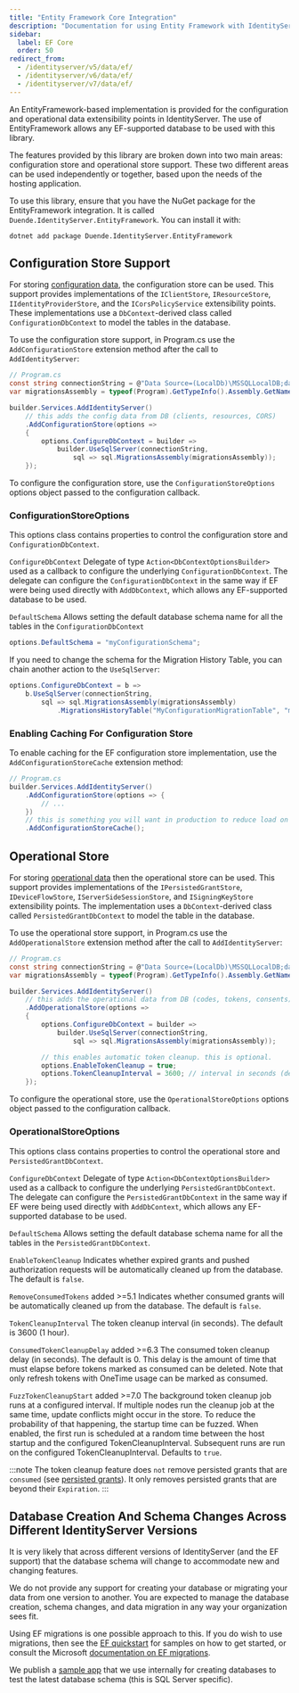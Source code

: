 ```yaml
---
title: "Entity Framework Core Integration"
description: "Documentation for using Entity Framework with IdentityServer to store configuration and operational data in any EF-supported database"
sidebar:
  label: EF Core
  order: 50
redirect_from:
  - /identityserver/v5/data/ef/
  - /identityserver/v6/data/ef/
  - /identityserver/v7/data/ef/
---
```


An EntityFramework-based implementation is provided for the configuration and operational data extensibility points in IdentityServer.
The use of EntityFramework allows any EF-supported database to be used with this library.

The features provided by this library are broken down into two main areas: configuration store and operational store support.
These two different areas can be used independently or together, based upon the needs of the hosting application.

To use this library, ensure that you have the NuGet package for the EntityFramework integration. 
It is called `Duende.IdentityServer.EntityFramework`.
You can install it with:

```
dotnet add package Duende.IdentityServer.EntityFramework
```

## Configuration Store Support
For storing [configuration data](/identityserver/configuration/), the configuration store can be used.
This support provides implementations of the `IClientStore`, `IResourceStore`, `IIdentityProviderStore`, and the `ICorsPolicyService` extensibility points.
These implementations use a `DbContext`-derived class called `ConfigurationDbContext` to model the tables in the database.

To use the configuration store support, in Program.cs use the `AddConfigurationStore` extension method after the call to `AddIdentityServer`:

```csharp
// Program.cs
const string connectionString = @"Data Source=(LocalDb)\MSSQLLocalDB;database=YourIdentityServerDatabase;trusted_connection=yes;";
var migrationsAssembly = typeof(Program).GetTypeInfo().Assembly.GetName().Name;

builder.Services.AddIdentityServer()
    // this adds the config data from DB (clients, resources, CORS)
    .AddConfigurationStore(options =>
    {
        options.ConfigureDbContext = builder =>
            builder.UseSqlServer(connectionString,
                sql => sql.MigrationsAssembly(migrationsAssembly));
    });
```

To configure the configuration store, use the `ConfigurationStoreOptions` options object passed to the configuration callback.

### ConfigurationStoreOptions
This options class contains properties to control the configuration store and `ConfigurationDbContext`.

`ConfigureDbContext`
    Delegate of type `Action<DbContextOptionsBuilder>` used as a callback to configure the underlying `ConfigurationDbContext`.
    The delegate can configure the `ConfigurationDbContext` in the same way if EF were being used directly with `AddDbContext`, which allows any EF-supported database to be used.

`DefaultSchema`
    Allows setting the default database schema name for all the tables in the `ConfigurationDbContext`

```csharp
options.DefaultSchema = "myConfigurationSchema";      
```

If you need to change the schema for the Migration History Table, you can chain another action to the `UseSqlServer`:

```csharp
options.ConfigureDbContext = b =>
    b.UseSqlServer(connectionString,
        sql => sql.MigrationsAssembly(migrationsAssembly)
            .MigrationsHistoryTable("MyConfigurationMigrationTable", "myConfigurationSchema"));
```

### Enabling Caching For Configuration Store

To enable caching for the EF configuration store implementation, use the `AddConfigurationStoreCache` extension method:

```csharp
// Program.cs
builder.Services.AddIdentityServer()
    .AddConfigurationStore(options => {
        // ... 
    })
    // this is something you will want in production to reduce load on and requests to the DB
    .AddConfigurationStoreCache();
```

## Operational Store
For storing [operational data](/identityserver/data/operational/) then the operational store can be used.
This support provides implementations of the `IPersistedGrantStore`, `IDeviceFlowStore`, `IServerSideSessionStore`, and `ISigningKeyStore` extensibility points.
The implementation uses a `DbContext`-derived class called `PersistedGrantDbContext` to model the table in the database.

To use the operational store support, in Program.cs use the `AddOperationalStore` extension method after the call to `AddIdentityServer`:

```csharp
// Program.cs
const string connectionString = @"Data Source=(LocalDb)\MSSQLLocalDB;database=YourIdentityServerDatabase;trusted_connection=yes;";
var migrationsAssembly = typeof(Program).GetTypeInfo().Assembly.GetName().Name;

builder.Services.AddIdentityServer()
    // this adds the operational data from DB (codes, tokens, consents)
    .AddOperationalStore(options =>
    {
        options.ConfigureDbContext = builder =>
            builder.UseSqlServer(connectionString,
                sql => sql.MigrationsAssembly(migrationsAssembly));

        // this enables automatic token cleanup. this is optional.
        options.EnableTokenCleanup = true;
        options.TokenCleanupInterval = 3600; // interval in seconds (default is 3600)
    });
```

To configure the operational store, use the `OperationalStoreOptions` options object passed to the configuration callback.

### OperationalStoreOptions
This options class contains properties to control the operational store and `PersistedGrantDbContext`.

`ConfigureDbContext`
    Delegate of type `Action<DbContextOptionsBuilder>` used as a callback to configure the underlying `PersistedGrantDbContext`.
    The delegate can configure the `PersistedGrantDbContext` in the same way if EF were being used directly with `AddDbContext`, which allows any EF-supported database to be used.

`DefaultSchema`
    Allows setting the default database schema name for all the tables in the `PersistedGrantDbContext`.

`EnableTokenCleanup`
    Indicates whether expired grants and pushed authorization requests will be automatically cleaned up from the database. The default is `false`.

`RemoveConsumedTokens` <span data-shb-badge data-shb-badge-variant="default">added &gt;=5.1</span>
    Indicates whether consumed grants will be automatically cleaned up from the database. The default is `false`.
        
`TokenCleanupInterval`
    The token cleanup interval (in seconds). The default is 3600 (1 hour).

`ConsumedTokenCleanupDelay` <span data-shb-badge data-shb-badge-variant="default">added &gt;=6.3</span>
    The consumed token cleanup delay (in seconds). The default is 0. This delay is the amount of time that must elapse before tokens marked as consumed can be deleted. Note that only refresh tokens with
    OneTime usage can be marked as consumed. 

`FuzzTokenCleanupStart` <span data-shb-badge data-shb-badge-variant="default">added &gt;=7.0</span>
    The background token cleanup job runs at a configured interval. If multiple nodes run the cleanup job at the same time, update conflicts might occur in the store. To reduce the probability of that happening, the startup time can be fuzzed. When enabled, the first run is scheduled at a random time between the host startup and the configured
    TokenCleanupInterval. Subsequent runs are run on the configured TokenCleanupInterval. Defaults to `true`.


:::note
The token cleanup feature does `not` remove persisted grants that are `consumed` (see [persisted grants](/identityserver/reference/stores/persisted-grant-store/)). It only removes persisted grants that are beyond their `Expiration`.
:::

## Database Creation And Schema Changes Across Different IdentityServer Versions

It is very likely that across different versions of IdentityServer (and the EF support) that the database schema will change to accommodate new and changing features.

We do not provide any support for creating your database or migrating your data from one version to another. 
You are expected to manage the database creation, schema changes, and data migration in any way your organization sees fit.

Using EF migrations is one possible approach to this. 
If you do wish to use migrations, then see the [EF quickstart](/identityserver/quickstarts/4-entity-framework/) for samples on how to get started, or consult the Microsoft [documentation on EF migrations](https://docs.microsoft.com/en-us/ef/core/managing-schemas/migrations/index).

We publish a [sample app](https://github.com/DuendeSoftware/products/tree/main/identity-server/migrations/IdentityServerDb) that we use internally for creating databases to test the latest database schema (this is SQL Server specific).
